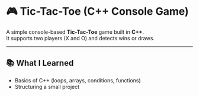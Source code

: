 # 🎮 Tic-Tac-Toe (C++ Console Game)

A simple console-based **Tic-Tac-Toe** game built in **C++**.  
It supports two players (X and O) and detects wins or draws.  

---

## 📚 What I Learned
- Basics of C++ (loops, arrays, conditions, functions)  
- Structuring a small project  
